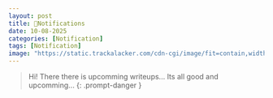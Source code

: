 ```yaml
---
layout: post
title: 🔔Notifications
date: 10-08-2025
categories: [Notification]
tags: [Notification]
image: "https://static.trackalacker.com/cdn-cgi/image/fit=contain,width=600,height=600,quality=85,format=auto/uploads/blog/post/hero_photo/41/web-push-restock-notifiations_5fefea2424922011f6916603c4b3c010"
---
```



> Hi! There there is upcomming writeups...
> Its all good and upcomming...
{: .prompt-danger }
